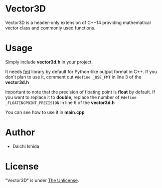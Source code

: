 # Vector3D
Vector3D is a header-only extension of C++14 providing mathematical vector class and commonly used functions.

# Usage
Simply include **vector3d.h** in your project.

It needs [fmt](https://github.com/fmtlib/fmt) library by default for Python-like output format in C++.
If you don't plan to use it, comment out `#define _USE_FMT` in line 3 of the **vector3d.h**

Important to note that the precision of floating point is **float** by default. If you want to replace it to **double**, replace the number of `#define _FLOATINGPOINT_PRECISION` in line 6 of the **vector3d.h**


You can see how to use it in **main.cpp**

# Author
* Daichi Ishida

# License
"Vector3D" is under [The Unlicense](https://unlicense.org).


